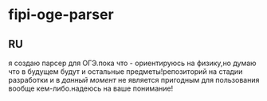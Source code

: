 # fipi-oge-parser
## RU
я создаю парсер для ОГЭ.пока что - ориентируюсь на физику,но думаю что в будущем будут и остальные предметы!репозиторий на стадии разработки и в *данный момент* не является пригодным для пользования вообще кем-либо.надеюсь на ваше понимание!
